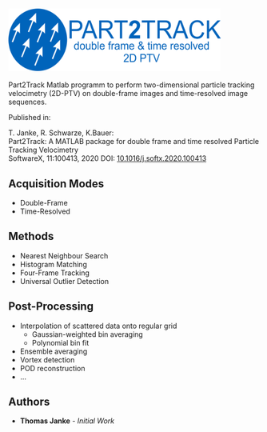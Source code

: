 


# <img src="doc/logo/logo.png" alt="2D-PTV" width="425" height="125.3"  align="center"/>
Part2Track
Matlab programm to perform two-dimensional particle tracking velocimetry
(2D-PTV) on double-frame images and time-resolved image sequences.                 

Published in:

T. Janke, R. Schwarze, K.Bauer:  
Part2Track: A MATLAB package for double frame and time resolved Particle Tracking Velocimetry  
SoftwareX, 11:100413, 2020
DOI: [10.1016/j.softx.2020.100413](https://doi.org/10.1016/j.softx.2020.100413)

## Acquisition Modes
* Double-Frame
* Time-Resolved

## Methods
* Nearest Neighbour Search
* Histogram Matching
* Four-Frame Tracking
* Universal Outlier Detection

## Post-Processing
* Interpolation of scattered data onto regular grid
	* Gaussian-weighted bin averaging
	* Polynomial bin fit
* Ensemble averaging
* Vortex detection
* POD reconstruction
* ...

## Authors
* **Thomas Janke** - *Initial Work*
